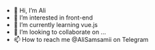 - 👋 Hi, I’m Ali
- 👀 I’m interested in front-end
- 🌱 I’m currently learning vue.js
- 💞️ I’m looking to collaborate on ...
- 📫 How to reach me @AliSamsamii on Telegram

<!---
AliSami13580/AliSami13580 is a ✨ special ✨ repository because its `README.md` (this file) appears on your GitHub profile.
You can click the Preview link to take a look at your changes.
--->
